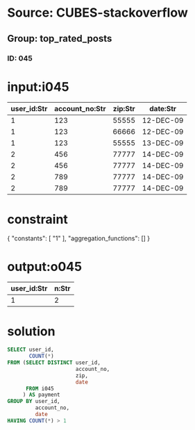# Source: CUBES-stackoverflow
## Group: top_rated_posts
### ID: 045

# input:i045

| user_id:Str | account_no:Str | zip:Str | date:Str |
|---|---|---|---|
| 1 | 123 | 55555 | 12-DEC-09 |
| 1 | 123 | 66666 | 12-DEC-09 |
| 1 | 123 | 55555 | 13-DEC-09 |
| 2 | 456 | 77777 | 14-DEC-09 |
| 2 | 456 | 77777 | 14-DEC-09 |
| 2 | 789 | 77777 | 14-DEC-09 |
| 2 | 789 | 77777 | 14-DEC-09 |

# constraint

{
  "constants": [
    "1"
  ],
  "aggregation_functions": []
}

# output:o045

| user_id:Str | n:Str |
|---|---|
| 1 | 2 |

# solution

```sql
SELECT user_id,
       COUNT(*)
FROM (SELECT DISTINCT user_id,
                      account_no,
                      zip,
                      date
      FROM i045
     ) AS payment
GROUP BY user_id,
         account_no,
         date
HAVING COUNT(*) > 1

```
